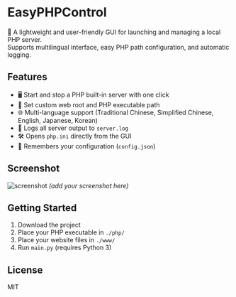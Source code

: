 # EasyPHPControl

🚀 A lightweight and user-friendly GUI for launching and managing a local PHP server.  
Supports multilingual interface, easy PHP path configuration, and automatic logging.

## Features

- 🖥️ Start and stop a PHP built-in server with one click
- 📁 Set custom web root and PHP executable path
- 🌐 Multi-language support (Traditional Chinese, Simplified Chinese, English, Japanese, Korean)
- 📝 Logs all server output to `server.log`
- 🛠️ Opens `php.ini` directly from the GUI
- 💾 Remembers your configuration (`config.json`)

## Screenshot

![screenshot](screenshot.png) *(add your screenshot here)*

## Getting Started

1. Download the project
2. Place your PHP executable in `./php/`
3. Place your website files in `./www/`
4. Run `main.py` (requires Python 3)

## License

MIT
